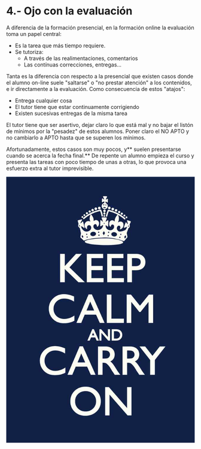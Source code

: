 
# 4.- Ojo con la evaluación

A diferencia de la formación presencial, en la formación online la evaluación toma un papel central:

* Es la tarea que más tiempo requiere.
* Se tutoriza:
    * A través de las realimentaciones, comentarios
    * Las contínuas correcciones, entregas...

Tanta es la diferencia con respecto a la presencial que existen casos donde el alumno on-line suele "saltarse" o "no prestar atención" a los contenidos, e ir directamente a la evaluación. Como consecuencia de estos "atajos":

 * Entrega cualquier cosa
 * El tutor tiene que estar continuamente corrigiendo
 * Existen sucesivas entregas de la misma tarea

El tutor tiene que ser asertivo, dejar claro lo que está mal y no bajar el listón de mínimos por la "pesadez" de estos alumnos. Poner claro el NO APTO y no cambiarlo a APTO hasta que se superen los mínimos.

Afortunadamente, estos casos son muy pocos, y** suelen presentarse cuando se acerca la fecha final.** De repente un alumno empieza el curso y presenta las tareas con poco tiempo de unas a otras, lo que provoca una esfuerzo extra al tutor imprevisible.

![](img/keep-calm-and-carry-on-1441446793oby.jpg)


